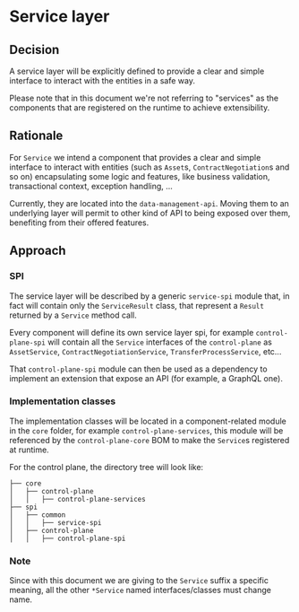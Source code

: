 # Service layer

## Decision

A service layer will be explicitly defined to provide a clear and simple interface to interact with the entities
in a safe way.

Please note that in this document we're not referring to "services" as the components that are registered on the
runtime to achieve extensibility.

## Rationale

For `Service` we intend a component that provides a clear and simple interface to interact with entities (such as
`Asset`s, `ContractNegotiation`s and so on) encapsulating some logic and features, like business validation, 
transactional context, exception handling, ...

Currently, they are located into the `data-management-api`. Moving them to an underlying layer will permit to other kind
of API to being exposed over them, benefiting from their offered features.

## Approach

### SPI

The service layer will be described by a generic `service-spi` module that, in fact will contain only the
`ServiceResult` class, that represent a `Result` returned by a `Service` method call.

Every component will define its own service layer spi, for example `control-plane-spi` will contain all the
`Service` interfaces of the `control-plane` as `AssetService`, `ContractNegotiationService`, `TransferProcessService`, 
etc...

That `control-plane-spi` module can then be used as a dependency to implement an extension that expose an API (for 
example, a GraphQL one).

### Implementation classes

The implementation classes will be located in a component-related module in the `core` folder, for example 
`control-plane-services`, this module will be referenced by the `control-plane-core` BOM to make the `Service`s
registered at runtime.

For the control plane, the directory tree will look like:
```
├── core
│   ├── control-plane
│   │   ├── control-plane-services
├── spi
│   ├── common
│   │   ├── service-spi
│   ├── control-plane
│   │   ├── control-plane-spi
```

### Note
Since with this document we are giving to the `Service` suffix a specific meaning, all the other `*Service` named
interfaces/classes must change name.
